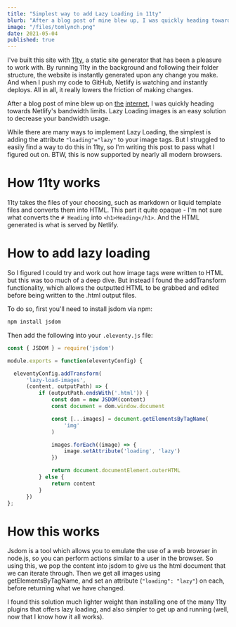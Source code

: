 ```yaml
---
title: "Simplest way to add Lazy Loading in 11ty"
blurb: "After a blog post of mine blew up, I was quickly heading towards Netlify's bandwidth limits. Lazy Loading images is an easy solution to decrease your bandwidth usage."
image: "/files/tomlynch.png"
date: 2021-05-04
published: true
---
```



I've built this site with [11ty](https://www.11ty.dev/), a static site generator that has been a pleasure to work with. By running 11ty in the background and following their folder structure, the website is instantly generated upon any change you make. And when I push my code to GitHub, Netlify is watching and instantly deploys. All in all, it really lowers the friction of making changes. 

After a blog post of mine blew up on [the](https://twitter.com/Tompid/status/1387461964708855813) [internet](https://news.ycombinator.com/item?id=26970854), I was quickly heading towards Netlify's bandwidth limits. Lazy Loading images is an easy solution to decrease your bandwidth usage.

While there are many ways to implement Lazy Loading, the simplest is adding the attribute ```"loading"="lazy"``` to your image tags. But I struggled to easily find a way to do this in 11ty, so I'm writing this post to pass what I figured out on. BTW, this is now supported by nearly all modern browsers.

# How 11ty works

11ty takes the files of your choosing, such as markdown or liquid template files and converts them into HTML. This part it quite opaque - I'm not sure what converts the ```# Heading``` into ```<h1>Heading</h1>```. And the HTML generated is what is served by Netlify.

# How to add lazy loading

So I figured I could try and work out how image tags were written to HTML but this was too much of a deep dive. But instead I found the addTransform functionality, which allows the outputted HTML to be grabbed and edited before being written to the .html output files.

To do so, first you'll need to install jsdom via npm: 
```js
npm install jsdom
```

Then add the following into your ```.eleventy.js``` file:

```js
const { JSDOM } = require('jsdom')

module.exports = function(eleventyConfig) {

  eleventyConfig.addTransform(
      'lazy-load-images',
      (content, outputPath) => {
          if (outputPath.endsWith('.html')) {
              const dom = new JSDOM(content)
              const document = dom.window.document

              const [...images] = document.getElementsByTagName(
                  'img'
              )

              images.forEach((image) => {
                  image.setAttribute('loading', 'lazy')
              })

              return document.documentElement.outerHTML
          } else {
              return content
          }
      })
};
```

# How this works

Jsdom is a tool which allows you to emulate the use of a web browser in node.js, so you can perform actions similar to a user in the browser. So using this, we pop the content into jsdom to give us the html document that we can iterate through. Then we get all images using getElementsByTagName, and set an attribute (```"loading": "lazy"```) on each, before returning what we have changed.

I found this solution much lighter weight than installing one of the many 11ty plugins that offers lazy loading, and also simpler to get up and running (well, now that I know how it all works). 